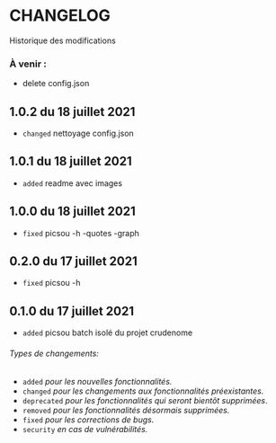 # CHANGELOG

Historique des modifications

### À venir :
- delete config.json

1.0.2 du 18 juillet 2021
----------------------
- `changed` nettoyage config.json

1.0.1 du 18 juillet 2021
----------------------
- `added` readme avec images

1.0.0 du 18 juillet 2021
----------------------
- `fixed` picsou -h -quotes -graph

0.2.0 du 17 juillet 2021
----------------------
- `fixed` picsou -h 

0.1.0 du 17 juillet 2021
----------------------
- `added` picsou batch isolé du projet crudenome

###### Types de changements:
- `added` *pour les nouvelles fonctionnalités.*  
- `changed` *pour les changements aux fonctionnalités préexistantes.*  
- `deprecated` *pour les fonctionnalités qui seront bientôt supprimées*.  
- `removed` *pour les fonctionnalités désormais supprimées.*  
- `fixed` *pour les corrections de bugs.*  
- `security` *en cas de vulnérabilités.*  
